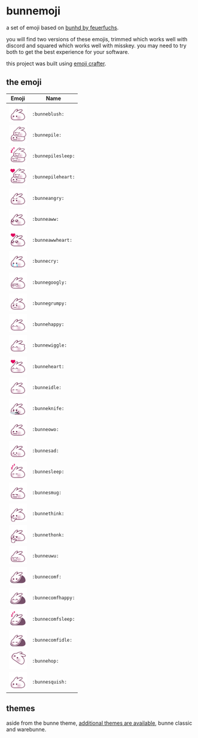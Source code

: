 # bunnemoji

a set of emoji based on <a href="https://www.feuerfuchs.dev/en/projects/bunhd-emojis/">bunhd by feuerfuchs</a>.

you will find two versions of these emojis, trimmed which works well with discord and squared which works well with misskey. you may need to try both to get the best experience for your software.

this project was built using <a href="https://github.com/bunnegirl/emoji-crafter">emoji crafter</a>.


## the emoji

| Emoji | Name |
| --- | --- |
| <img width="48" height="48" src="https://github.com/bunnegirl/bunnemoji/blob/master/original/bunne/bunneblush.png"> | `:bunneblush:` |
| <img width="48" height="48" src="https://github.com/bunnegirl/bunnemoji/blob/master/original/bunne/bunnepile.png"> | `:bunnepile:` |
| <img width="48" height="48" src="https://github.com/bunnegirl/bunnemoji/blob/master/original/bunne/bunnepilesleep.png"> | `:bunnepilesleep:` |
| <img width="48" height="48" src="https://github.com/bunnegirl/bunnemoji/blob/master/original/bunne/bunnepileheart.png"> | `:bunnepileheart:` |
| <img width="48" height="48" src="https://github.com/bunnegirl/bunnemoji/blob/master/original/bunne/bunneangry.png"> | `:bunneangry:` |
| <img width="48" height="48" src="https://github.com/bunnegirl/bunnemoji/blob/master/original/bunne/bunneaww.png"> | `:bunneaww:` |
| <img width="48" height="48" src="https://github.com/bunnegirl/bunnemoji/blob/master/original/bunne/bunneawwheart.png"> | `:bunneawwheart:` |
| <img width="48" height="48" src="https://github.com/bunnegirl/bunnemoji/blob/master/original/bunne/bunnecry.png"> | `:bunnecry:` |
| <img width="48" height="48" src="https://github.com/bunnegirl/bunnemoji/blob/master/original/bunne/bunnegoogly.png"> | `:bunnegoogly:` |
| <img width="48" height="48" src="https://github.com/bunnegirl/bunnemoji/blob/master/original/bunne/bunnegrumpy.png"> | `:bunnegrumpy:` |
| <img width="48" height="48" src="https://github.com/bunnegirl/bunnemoji/blob/master/original/bunne/bunnehappy.png"> | `:bunnehappy:` |
| <img width="48" height="48" src="https://github.com/bunnegirl/bunnemoji/blob/master/original/bunne/bunnewiggle.webp"> | `:bunnewiggle:` |
| <img width="48" height="48" src="https://github.com/bunnegirl/bunnemoji/blob/master/original/bunne/bunneheart.png"> | `:bunneheart:` |
| <img width="48" height="48" src="https://github.com/bunnegirl/bunnemoji/blob/master/original/bunne/bunneidle.png"> | `:bunneidle:` |
| <img width="48" height="48" src="https://github.com/bunnegirl/bunnemoji/blob/master/original/bunne/bunneknife.png"> | `:bunneknife:` |
| <img width="48" height="48" src="https://github.com/bunnegirl/bunnemoji/blob/master/original/bunne/bunneowo.png"> | `:bunneowo:` |
| <img width="48" height="48" src="https://github.com/bunnegirl/bunnemoji/blob/master/original/bunne/bunnesad.png"> | `:bunnesad:` |
| <img width="48" height="48" src="https://github.com/bunnegirl/bunnemoji/blob/master/original/bunne/bunnesleep.png"> | `:bunnesleep:` |
| <img width="48" height="48" src="https://github.com/bunnegirl/bunnemoji/blob/master/original/bunne/bunnesmug.png"> | `:bunnesmug:` |
| <img width="48" height="48" src="https://github.com/bunnegirl/bunnemoji/blob/master/original/bunne/bunnethink.png"> | `:bunnethink:` |
| <img width="48" height="48" src="https://github.com/bunnegirl/bunnemoji/blob/master/original/bunne/bunnethonk.png"> | `:bunnethonk:` |
| <img width="48" height="48" src="https://github.com/bunnegirl/bunnemoji/blob/master/original/bunne/bunneuwu.png"> | `:bunneuwu:` |
| <img width="48" height="48" src="https://github.com/bunnegirl/bunnemoji/blob/master/original/bunne/bunnecomf.png"> | `:bunnecomf:` |
| <img width="48" height="48" src="https://github.com/bunnegirl/bunnemoji/blob/master/original/bunne/bunnecomfhappy.png"> | `:bunnecomfhappy:` |
| <img width="48" height="48" src="https://github.com/bunnegirl/bunnemoji/blob/master/original/bunne/bunnecomfsleep.png"> | `:bunnecomfsleep:` |
| <img width="48" height="48" src="https://github.com/bunnegirl/bunnemoji/blob/master/original/bunne/bunnecomfidle.png"> | `:bunnecomfidle:` |
| <img width="48" height="48" src="https://github.com/bunnegirl/bunnemoji/blob/master/original/bunne/bunnehop.webp"> | `:bunnehop:` |
| <img width="48" height="48" src="https://github.com/bunnegirl/bunnemoji/blob/master/original/bunne/bunnesquish.webp"> | `:bunnesquish:` |


## themes

aside from the bunne theme, <a href="themes.md">additional themes are available</a>, bunne classic and warebunne.
